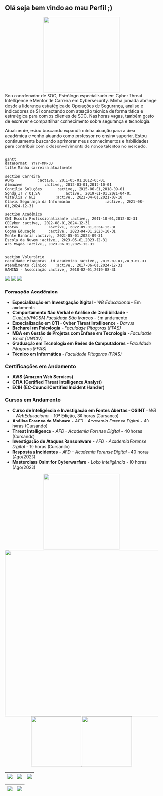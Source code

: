 ## Olá seja bem vindo ao meu Perfil ;)
<div align="center">
<img src="https://github.com/Ridd1kulusC0d3r/Config_profile/assets/142614578/c9d0509c-dd61-4fd6-81ef-65cde250a318" width="250px" />
</div>
Sou coordenador de SOC, Psicólogo especializado em Cyber Threat Intelligence e Mentor de Carreira em Cybersecurity. Minha jornada abrange desde a liderança estratégica de Operações de Segurança, analise e indicadores de SI conectando com atuação técnica de forma tática e estratégica para com os clientes de SOC. Nas horas vagas, também gosto de escrever e compartilhar conhecimento sobre segurança e tecnologia. 

Atualmente, estou buscando expandir minha atuação para a área acadêmica e venho atuando como professor no ensino superior. Estou continuamente buscando aprimorar meus conhecimentos e habilidades para contribuir com o desenvolvimento de novos talentos no mercado.

```mermaid

gantt
dateFormat  YYYY-MM-DD
title Minha carreira atualmente

section Carreira
AONS           :active,, 2011-05-01,2012-03-01
Almawave          :active,, 2012-03-01,2012-10-01
Concilia Soluções       :active,, 2015-06-01,2018-09-01
Sonda IT / OI.SA           :active,, 2019-01-01,2021-04-01
Vitallis / NDI         :active,, 2021-04-01,2021-08-10
Clavis Segurança da Informação                :active,, 2021-08-01,2024-12-31

section Acadêmico
CNI Escola Profissionalizante :active,, 2011-10-01,2012-02-31
CECyber :active,, 2022-08-01,2024-12-31
Kroton              :active,, 2022-09-01,2024-12-31
Cogna Educação      :active,, 2023-04-01,2023-10-31
Mente Binária :active,, 2023-05-01,2023-09-31
Escola da Nuvem :active,, 2023-05-01,2023-12-31
Ars Magna :active,, 2023-06-01,2025-12-31


section Voluntário
Faculdade Pitagoras Cid academica :active,, 2015-09-01,2019-01-31
Atendimento clinico    :active,, 2017-06-01,2024-12-31
GAMING - Associação :active,, 2018-02-01,2019-08-31
```
<div> 
  <a href="https://www.youtube.com/playlist?list=PL2ZxeW1VQqpMaPkDxwK-rCK5adHsHtQAi" target="_blank"><img src="https://img.shields.io/badge/YouTube-FF0000?style=for-the-badge&logo=youtube&logoColor=white" target="_blank"></a>
  <a href="https://instagram.com/osintuai" target="_blank"><img src="https://img.shields.io/badge/-Instagram-%23E4405F?style=for-the-badge&logo=instagram&logoColor=white" target="_blank"></a>
  <a href="https://www.linkedin.com/in/deivisonlourencos/" target="_blank"><img src="https://img.shields.io/badge/-LinkedIn-%230077B5?style=for-the-badge&logo=linkedin&logoColor=white" target="_blank"></a> 
</div>

### Formação Acadêmica
- **Especialização em Investigação Digital** - *WB Educacional* - Em andamento
- **Comportamento Não Verbal e Análise de Credibilidade** - *ClueLab/FACSM Faculdade São Marcos* - Em andamento
- **Especialização em CTI - Cyber Threat Intelligence** - *Daryus*
- **Bacharel em Psicologia** - *Faculdade Pitagoras (FPAS)*
- **MBA em Gestão de Projetos com Ênfase em Tecnologia** - *Faculdade Vincit (UNICIV)*
- **Graduação em Tecnologia em Redes de Computadores** - *Faculdade Pitagoras (FPAS)*
- **Técnico em Informática** - *Faculdade Pitagoras (FPAS)*
  
### Certificações em Andamento
- **AWS (Amazon Web Services)**
- **CTIA (Certified Threat Intelligence Analyst)**
- **ECIH (EC-Council Certified Incident Handler)**
### Cursos em Andamento
- **Curso de Inteligência e Investigação em Fontes Abertas – OSINT** - *WB - WebEducacional* - 10ª Edição, 30 horas (Cursando)
- **Análise Forense de Malware** - *AFD - Academia Forense Digital* - 40 horas (Cursando)
- **Threat Intelligence** - *AFD - Academia Forense Digital* - 40 horas (Cursando)
- **Investigação de Ataques Ransomware** - *AFD - Academia Forense Digital* - 10 horas (Cursando)
- **Resposta a Incidentes** - *AFD - Academia Forense Digital* - 40 horas (Ago/2023)
- **Masterclass Osint for Cyberwarfare** - *Lobo Inteligência* - 10 horas (Ago/2023)

<div align="center">
<img src="https://github.com/Ridd1kulusC0d3r/Config_profile/assets/142614578/3296237a-1776-42c3-9507-69d787287c73" width="250px" />
</div>

<div align="center">
<img src="https://github.com/Ridd1kulusC0d3r/Ridd1kulusC0d3r/assets/142614578/756a06f8-4fb4-4a48-b56e-94b0b848d100" width="550px" />
</div>

<div align="center">
  <a href="https:/https://github.com/Ridd1kulusC0d3r/">
  <img height="165cm" src="https://github-readme-stats.vercel.app/api?username=Ridd1kulusC0d3r&count_private=true&show_icons=true&theme=white&hide_border=true&hide_rank=true"/>
  <img height="165cm" src="https://github-readme-stats.vercel.app/api/top-langs/?username=Ridd1kulusC0d3r&layout=compact&theme=blue&hide_border=true"/>
</div>
    
| ![](http://github-profile-summary-cards.vercel.app/api/cards/stats?username=Ridd1kulusC0d3r&theme=nord_dark) | ![](http://github-profile-summary-cards.vercel.app/api/cards/repos-per-language?username=Ridd1kulusC0d3r&hide=Html&theme=nord_dark) | ![](http://github-profile-summary-cards.vercel.app/api/cards/most-commit-language?username=Ridd1kulusC0d3r&theme=nord_dark) |
| :-: | :-: | :-: |

| ![](http://github-profile-summary-cards.vercel.app/api/cards/profile-details?username=Ridd1kulusC0d3r&theme=nord_dark) | ![](https://github-readme-streak-stats.herokuapp.com/?user=Ridd1kulusC0d3r&hide_border=true&date_format=M%20j%5B%2C%20Y%5D&background=2D3742&stroke=2D3742&ring=6bbbca&fire=6bbbca&currStreakNum=fff&sideNums=6bbbca&currStreakLabel=6bbbca&sideLabels=fff&dates=fff) |
| :-: | :-: |

